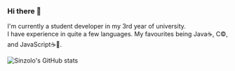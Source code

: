 ### Hi there 👋
I'm currently a student developer in my 3rd year of university.<br>
I have experience in quite a few languages. My favourites being Java☕️, C©️, and JavaScript☕️📜.<br>

![Sinzolo's GitHub stats](https://github-readme-stats.vercel.app/api?username=sinzolo&count_private=true&theme=codeSTACKr&hide=stars,contribs&show_icons=true)

